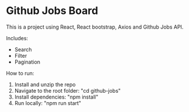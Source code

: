 <h1>Github Jobs Board</h1>

This is a project using React, React bootstrap, Axios and Github Jobs API.

Includes:
- Search
- Filter
- Pagination

How to run:
1. Install and unzip the repo
2. Navigate to the root folder: "cd github-jobs"
3. Install dependencies: "npm install"
4. Run locally: "npm run start"
